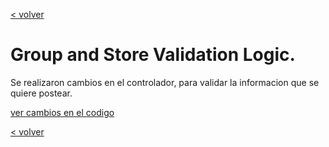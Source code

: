 [< volver](../../README.md)
# Group and Store Validation Logic.

Se realizaron cambios en el controlador, para validar la informacion que se quiere postear.

[ver cambios en el codigo](https://github.com/wilberthRA/Proyecto-1-Software-Libre/commit/57078cb4a9ebacf4e5f4d243c5326316c76d4520)

[< volver](../../README.md)